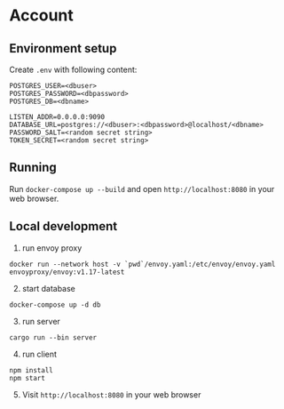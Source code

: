# Account

## Environment setup

Create `.env` with following content:

```
POSTGRES_USER=<dbuser>
POSTGRES_PASSWORD=<dbpassword>
POSTGRES_DB=<dbname>

LISTEN_ADDR=0.0.0.0:9090
DATABASE_URL=postgres://<dbuser>:<dbpassword>@localhost/<dbname>
PASSWORD_SALT=<random secret string>
TOKEN_SECRET=<random secret string>
```

## Running

Run `docker-compose up --build` and open `http://localhost:8080` in your web browser.

## Local development

1. run envoy proxy

```
docker run --network host -v `pwd`/envoy.yaml:/etc/envoy/envoy.yaml envoyproxy/envoy:v1.17-latest
```

2. start database

```
docker-compose up -d db
```

3. run server

```
cargo run --bin server
```

4. run client

```
npm install
npm start
```

5. Visit `http://localhost:8080` in your web browser
